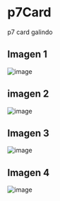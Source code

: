 # p7Card
p7 card galindo

## Imagen 1
![image](https://github.com/user-attachments/assets/eb1d4e91-c6c4-49bd-9cd2-cd77742faa57)

## imagen 2
![image](https://github.com/user-attachments/assets/2e7af06a-6b9a-4bfa-bc5b-e828c29e14bc)

## Imagen 3
![image](https://github.com/user-attachments/assets/e1d02d60-4644-4302-aa56-07507b2a83b7)

## Imagen 4
![image](https://github.com/user-attachments/assets/4fb07773-5d36-4584-bdb9-74725af90904)


